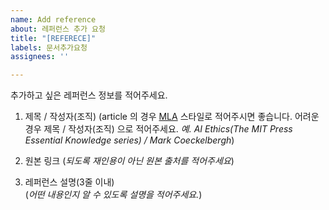 ```yaml
---
name: Add reference
about: 레퍼런스 추가 요청
title: "[REFERECE]"
labels: 문서추가요청
assignees: ''

---
```


추가하고 싶은 레퍼런스 정보를 적어주세요. 

1. 제목 / 작성자(조직)
(article 의 경우 [MLA](https://owl.purdue.edu/owl/research_and_citation/mla_style/mla_formatting_and_style_guide/mla_formatting_and_style_guide.html) 스타일로 적어주시면 좋습니다. 어려운 경우 제목 / 작성자(조직) 으로 적어주세요. 
*예. AI Ethics(The MIT Press Essential Knowledge series) / Mark Coeckelbergh*)

2. 원본 링크 
(*되도록 재인용이 아닌 원본 출처를 적어주세요*)

3. 레퍼런스 설명(3줄 이내)  
(*어떤 내용인지 알 수 있도록 설명을 적어주세요.*)
